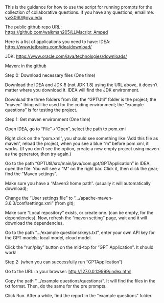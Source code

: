 This is the guidance for how to use the script for running prompts for the collection of collaborative questions. If you have any questions, email me: yw3060@nyu.edu

The public github repo URL: https://github.com/walkman205/LLMscript_Amped

Here is a list of applications you need to have:
IDEA: https://www.jetbrains.com/idea/download/

JDK: https://www.oracle.com/java/technologies/downloads/

Maven: in the github

Step 0: Download necessary files (One time)

Download the IDEA and JDK 8 (not JDK 1.8) using the URL above, it doesn’t matter where you download it. IDEA will find the JDK environment.

Download the three folders from Git, the “GPTUtil” folder is the project; the “maven” thing will be used for the coding environment; the “example questions” is for testing the project.

Step 1: Get maven environment (One time)  

Open IDEA, go to “File”->”Open”, select the path to pom.xml

Right click on the “pom.xml”, you should see something like “Add this file as maven”, reload the project, when you see a blue “m” before pom.xml, it works. (If you don’t see the option, create a new empty project using maven as the generator, then try again.)

Go to the path	“GPTUtil/src/main/java/com.gpt/GPTApplication” in IDEA, open the file. You will see a “M” on the right bar. Click it, then click the gear; find the “Maven settings”.

Make sure you have a “Maven3 home path”. (usually it will automatically download);

Change the “User settings file” to “…/apache-maven-3.6.3/conf/settings.xml” (from git);

Make sure “Local repository” exists, or create one. (can be empty, for the dependencies). Now, refresh the “maven setting” page, wait and it will download the dependencies.

Go to the path	“.../example questions/keys.txt”, enter your own API key for the GPT models; local model, cloud model.

Click the “run/play” button on the mid-top for “GPT Application”. It should work!


Step 2: (when you can successfully run “GPTApplication”)

Go to the URL in your browser: http://127.0.0.1:9999/index.html

Copy the path “.../example questions/questions/”. It will find the files in the txt format. Then, do the same for the pre prompts.

Click Run. After a while, find the report in the “example questions” folder.

